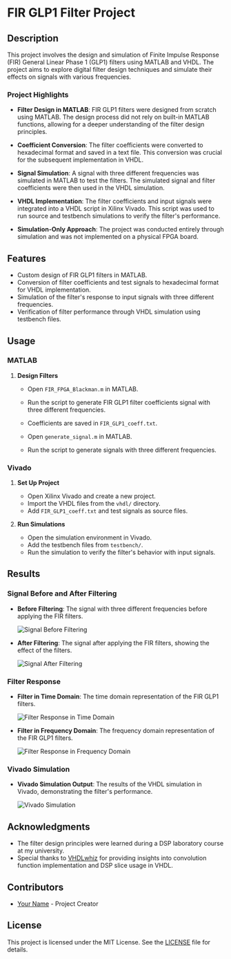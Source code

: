# FIR GLP1 Filter Project

## Description

This project involves the design and simulation of Finite Impulse Response (FIR) General Linear Phase 1 (GLP1) filters using MATLAB and VHDL. The project aims to explore digital filter design techniques and simulate their effects on signals with various frequencies.

### Project Highlights

- **Filter Design in MATLAB**: FIR GLP1 filters were designed from scratch using MATLAB. The design process did not rely on built-in MATLAB functions, allowing for a deeper understanding of the filter design principles.
  
- **Coefficient Conversion**: The filter coefficients were converted to hexadecimal format and saved in a text file. This conversion was crucial for the subsequent implementation in VHDL.

- **Signal Simulation**: A signal with three different frequencies was simulated in MATLAB to test the filters. The simulated signal and filter coefficients were then used in the VHDL simulation.

- **VHDL Implementation**: The filter coefficients and input signals were integrated into a VHDL script in Xilinx Vivado. This script was used to run source and testbench simulations to verify the filter's performance.

- **Simulation-Only Approach**: The project was conducted entirely through simulation and was not implemented on a physical FPGA board.

## Features

- Custom design of FIR GLP1 filters in MATLAB.
- Conversion of filter coefficients and test signals to hexadecimal format for VHDL implementation.
- Simulation of the filter's response to input signals with three different frequencies.
- Verification of filter performance through VHDL simulation using testbench files.

## Usage

### MATLAB

1. **Design Filters**

   - Open `FIR_FPGA_Blackman.m` in MATLAB.
   - Run the script to generate FIR GLP1 filter coefficients signal with three different frequencies.
   - Coefficients are saved in `FIR_GLP1_coeff.txt`.

   - Open `generate_signal.m` in MATLAB.
   - Run the script to generate signals with three different frequencies.

### Vivado

1. **Set Up Project**

   - Open Xilinx Vivado and create a new project.
   - Import the VHDL files from the `vhdl/` directory.
   - Add `FIR_GLP1_coeff.txt` and test signals as source files.

2. **Run Simulations**

   - Open the simulation environment in Vivado.
   - Add the testbench files from `testbench/`.
   - Run the simulation to verify the filter's behavior with input signals.

## Results

### Signal Before and After Filtering

- **Before Filtering**: The signal with three different frequencies before applying the FIR filters.

  ![Signal Before Filtering](matlab/signal_before.png)

- **After Filtering**: The signal after applying the FIR filters, showing the effect of the filters.

  ![Signal After Filtering](matlab/signal_after.png)

### Filter Response

- **Filter in Time Domain**: The time domain representation of the FIR GLP1 filters.

  ![Filter Response in Time Domain](matlab/filter_response_time.png)

- **Filter in Frequency Domain**: The frequency domain representation of the FIR GLP1 filters.

  ![Filter Response in Frequency Domain](matlab/filter_response_freq.png)

### Vivado Simulation

- **Vivado Simulation Output**: The results of the VHDL simulation in Vivado, demonstrating the filter's performance.

  ![Vivado Simulation](testbench/vivado_simulation.png)

## Acknowledgments

- The filter design principles were learned during a DSP laboratory course at my university.
- Special thanks to [VHDLwhiz](https://www.vhdlwhiz.com) for providing insights into convolution function implementation and DSP slice usage in VHDL.

## Contributors

- [Your Name](https://github.com/yourusername) - Project Creator

## License

This project is licensed under the MIT License. See the [LICENSE](LICENSE) file for details.

